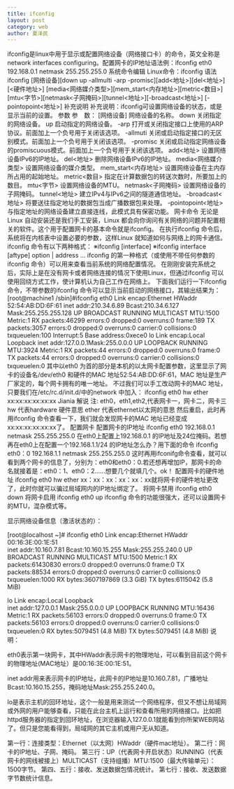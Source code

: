 ```yaml
---
title: ifconfig
layout: post
category: web
author: 夏泽民
---
```

<!-- more -->
ifconfig是linux中用于显示或配置网络设备（网络接口卡）的命令，英文全称是network interfaces configuring。配置网卡的IP地址语法例：ifconfig eth0 192.168.0.1 netmask 255.255.255.0
系统命令编辑
Linux命令：ifconfig
语法
ifconfig [网络设备][down up -allmulti -arp -promisc][add<地址>][del<地址>][<硬件地址>] [media<网络媒介类型>][mem_start<内存地址>][metric<数目>][mtu<字节>][netmask<子网掩码>][tunnel<地址>][-broadcast<地址>] [-pointopoint<地址>]
补充说明
补充说明：ifconfig可设置网络设备的状态，或是显示当前的设置。
参数
参　数：
[网络设备] 网络设备的名称。
down 关闭指定的网络设备。
up 启动指定的网络设备。
-arp 打开或关闭指定接口上使用的ARP协议。前面加上一个负号用于关闭该选项。
-allmuti 关闭或启动指定接口的无区别模式。前面加上一个负号用于关闭该选项。
-promisc 关闭或启动指定网络设备的promiscuous模式。前面加上一个负号用于关闭该选项。
add<地址> 设置网络设备IPv6的IP地址。
del<地址> 删除网络设备IPv6的IP地址。
media<网络媒介类型> 设置网络设备的媒介类型。
mem_start<内存地址> 设置网络设备在主内存所占用的起始地址。
metric<数目> 指定在计算数据包的转送次数时，所要加上的数目。
mtu<字节> 设置网络设备的MTU。
netmask<子网掩码> 设置网络设备的子网掩码。
tunnel<地址> 建立IPv4与IPv6之间的隧道通信地址。
-broadcast<地址> 将要送往指定地址的数据包当成广播数据包来处理。
-pointopoint<地址> 与指定地址的网络设备建立直接连线，此模式具有保密功能。
网卡命令
无论是Linux 自动安装还是我们手工安装，Linux 都会向你询问有关网络的问题并配置相关的软件。这个用于配置网卡的基本命令就是ifconfig。
在执行ifconfig 命令后，系统将在内核表中设置必要的参数，这样Linux 就知道如何与网络上的网卡通信。ifconfig 命令有以下两种格式：
※ifconfig [interface]
※ifconfig interface [aftype] option | address …
ifconfig 的第一种格式（或使用不带任何参数的ifconfig 命令）可以用来查看当前系统的网络配置情况。
在刚刚安装完系统之后，实际上是在没有网卡或者网络连接的情况下使用Linux，但通过ifconfig 可以使用回绕方式工作，使计算机认为自己工作在网络上。
下面我们运行一下ifconfig 命令，不带参数的ifconfig 命令可以显示当前启动的网络接口，其输出结果为：
[root@machine1 /sbin]#ifconfig
eth0 Link encap:Ethernet HWaddr 52:54:AB:DD:6F:61
inet addr:210.34.6.89 Bcast:210.34.6.127 Mask:255.255.255.128
UP BROADCAST RUNNING MULTICAST MTU:1500 Metric:1
RX packets:46299 errors:0 dropped:0 overruns:0 frame:189
TX packets:3057 errors:0 dropped:0 overruns:0 carrier:0
collisions:0 txqueuelen:100
Interrupt:5 Base address:0xece0
lo Link encap:Local Loopback
inet addr:127.0.0.1Mask:255.0.0.0
UP LOOPBACK RUNNING MTU:3924 Metric:1
RX packets:44 errors:0 dropped:0 overruns:0 frame:0
TX packets:44 errors:0 dropped:0 overruns:0 carrier:0
collisions:0 txqueuelen:0
其中以eth0 为首的部分是本机的以太网卡配置参数，这里显示了网卡的设备名/dev/eth0 和硬件的MAC 地址52:54:AB:DD:6F:61，MAC 地址是生产厂家定的，每个网卡拥有的唯一地址。
不过我们可以手工改动网卡的MAC 地址，只要我们在/etc/rc.d/init.d/中的network 中加入：
ifconfig eth0 hw ether xx:xx:xx:xx:xx:xx
Jiania 解说 注:
eth0，eth1,eth2,代表网卡一，网卡二，网卡三
hw 代表hardware 硬件意思
ether 代表ethernet以太网的意思
然后重启，此时再用ifconfig 命令查看一下，我们就会发现网卡的MAC 地址已经变成xx:xx:xx:xx:xx:xx了。
配置网卡
配置网卡的IP地址
ifconfig eth0 192.168.0.1 netmask 255.255.255.0
在eth0上配置上192.168.0.1 的IP地址及24位掩码。若想再在eth0上在配置一个192.168.1.1/24 的IP地址怎么办？用下面的命令
ifconfig eth0：0 192.168.1.1 netmask 255.255.255.0
这时再用ifconifg命令查看，就可以看到两个网卡的信息了，分别为：eth0和eth0：0.若还想再增加IP，那网卡的命名就接着是：eth0：1、eth0：2……想要几个就填几个。ok！
配置网卡的硬件地址
ifconfig eth0 hw ether xx：xx：xx：xx：xx：xx就将网卡的硬件地址更改了，此时你就可以骗过局域网内的IP地址绑定了。
将网卡禁用
ifconfig eth0 down
将网卡启用
ifconfig eth0 up
ifconfig 命令的功能很强大，还可以设置网卡的MTU，混杂模式等。

显示网络设备信息（激活状态的）：

[root@localhost ~]# ifconfig
eth0      Link encap:Ethernet  HWaddr 00:16:3E:00:1E:51  
          inet addr:10.160.7.81  Bcast:10.160.15.255  Mask:255.255.240.0
          UP BROADCAST RUNNING MULTICAST  MTU:1500  Metric:1
          RX packets:61430830 errors:0 dropped:0 overruns:0 frame:0
          TX packets:88534 errors:0 dropped:0 overruns:0 carrier:0
          collisions:0 txqueuelen:1000
          RX bytes:3607197869 (3.3 GiB)  TX bytes:6115042 (5.8 MiB)

lo        Link encap:Local Loopback  
          inet addr:127.0.0.1  Mask:255.0.0.0
          UP LOOPBACK RUNNING  MTU:16436  Metric:1
          RX packets:56103 errors:0 dropped:0 overruns:0 frame:0
          TX packets:56103 errors:0 dropped:0 overruns:0 carrier:0
          collisions:0 txqueuelen:0
          RX bytes:5079451 (4.8 MiB)  TX bytes:5079451 (4.8 MiB)
说明：

eth0表示第一块网卡，其中HWaddr表示网卡的物理地址，可以看到目前这个网卡的物理地址(MAC地址）是00:16:3E:00:1E:51。

inet addr用来表示网卡的IP地址，此网卡的IP地址是10.160.7.81，广播地址Bcast:10.160.15.255，掩码地址Mask:255.255.240.0。

lo是表示主机的回环地址，这个一般是用来测试一个网络程序，但又不想让局域网或外网的用户能够查看，只能在此台主机上运行和查看所用的网络接口。比如把 httpd服务器的指定到回环地址，在浏览器输入127.0.0.1就能看到你所架WEB网站了。但只是您能看得到，局域网的其它主机或用户无从知道。

第一行：连接类型：Ethernet（以太网）HWaddr（硬件mac地址）。
第二行：网卡的IP地址、子网、掩码。
第三行：UP（代表网卡开启状态）RUNNING（代表网卡的网线被接上）MULTICAST（支持组播）MTU:1500（最大传输单元）：1500字节。
第四、五行：接收、发送数据包情况统计。
第七行：接收、发送数据字节数统计信息。
